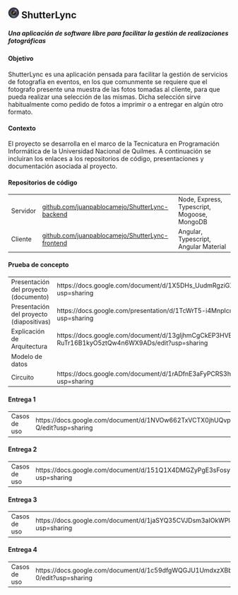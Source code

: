 <h2>
<img src="https://github.com/juanpablocamejo/ShutterLync-frontend/blob/develop/src/assets/icons/icon-96x96.png?raw=true" width="25px"> 
  ShutterLync</h2>
<h5>Una aplicación de software libre para facilitar la gestión de realizaciones fotográficas</h5>
<h4>Objetivo</h4>
<p>ShutterLync es una aplicación pensada para facilitar la gestión de servicios de fotografía en eventos, 
en los que comunmente se requiere que el fotografo presente una muestra de las fotos tomadas al cliente, para que pueda realizar una selección de las mismas. Dicha selección sirve habitualmente como pedido de fotos a imprimir o a entregar en algún otro formato.</p>
<h4>Contexto</h4>
<p>El proyecto se desarrolla en el marco de la Tecnicatura en Programación Informática de la Universidad Nacional de Quilmes. A continuación se incluiran los enlaces a los repositorios de código, presentaciones y documentación asociada al proyecto.</p>
<h4>Repositorios de código</h4>
<table><tr>
  <td>Servidor</td>
<td><a href="https://github.com/juanpablocamejo/ShutterLync-backend">github.com/juanpablocamejo/ShutterLync-backend</a></td>
  <td>Node, Express, Typescript, Mogoose, MongoDB</td>
  </tr>
  <tr>
    <td>Cliente</td>
<td><a href="https://github.com/juanpablocamejo/ShutterLync-frontend">github.com/juanpablocamejo/ShutterLync-frontend</a></td>
    <td>Angular, Typescript, Angular Material</td>
  </tr></table>
<h4>Prueba de concepto</h4>
<table>
 <tr>
  <td>Presentación del proyecto (documento)</td>
  <td>https://docs.google.com/document/d/1X5DHs_UudmRgziGXFLVms5_L34uMAYssMfS4Ll3Z9O8/edit?usp=sharing</td>
 </tr>
 <tr>
  <td>Presentación del proyecto (diapositivas)</td>
  <td>https://docs.google.com/presentation/d/1TcWrT5-i4MnpIcmHnE1z_X1frCRRfCyEjb5vlcDHuNQ/edit?usp=sharing</td>
 </tr>
 <tr>
  <td>Explicación de Arquitectura</td>
  <td>https://docs.google.com/document/d/13gljhmCgCkEP3HVEE-RuTr16B1kyO5ztQw4n6WX9ADs/edit?usp=sharing</td>
 </tr>
  <tr><td>Modelo de datos</td>
    <td></td>
  </tr>
  <tr><td>Circuito</td>
    <td>https://docs.google.com/document/d/1rADfnE3aFyPCRS3hSOR54EBJcScfiD-occxXPZV5Cyw/edit?usp=sharing
</td>
  </tr>
</table>
<h4>Entrega 1</h4>
<table>
 <tr>
    <td>Casos de uso</td>
    <td>https://docs.google.com/document/d/1NVOw662TxVCTX0jhUQvpLRzCkbD1MtIqoltcgf2Nk-Q/edit?usp=sharing</td>
  </tr>
</table>
<h4>Entrega 2</h4>
<table>
 <tr>
    <td>Casos de uso</td>
    <td>https://docs.google.com/document/d/151Q1X4DMGZyPgE3sFosyEqEHKrDC_3y07oXfgfxTCuw/edit?usp=sharing</td>
  </tr>
</table>
<h4>Entrega 3</h4>
<table>
 <tr>
    <td>Casos de uso</td>
    <td>https://docs.google.com/document/d/1jaSYQ35CVJDsm3aIOkWPl4yq08Won_JvBVYHw3RMd5I/edit?usp=sharing</td>
  </tr>
</table>
<h4>Entrega 4</h4>
<table>
 <tr>
    <td>Casos de uso</td>
    <td>https://docs.google.com/document/d/1c59dfgWQGJU1UmdxzXBb2wEPbpBxuIMJHpRNzP626-0/edit?usp=sharing</td>
  </tr>
</table>

